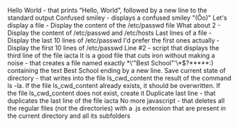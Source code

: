 Hello World - that prints “Hello, World”, followed by a new line to the standard output
Confused smiley - displays a confused smiley "(Ôo)"
Let's display a file - Display the content of the /etc/passwd file
What about 2 - Display the content of /etc/passwd and /etc/hosts
Last lines of a file - Display the last 10 lines of /etc/passwd
I'd prefer the first ones actually - Display the first 10 lines of /etc/passwd
Line #2 - script that displays the third line of the file iacta
It is a good file that cuts iron without making a noise - that creates a file named exactly \*\\'"Best School"\'\\*$\?\*\*\*\*\*:) containing the text Best School ending by a new line.
Save current state of directory - that writes into the file ls_cwd_content the result of the command ls -la. If the file ls_cwd_content already exists, it should be overwritten. If the file ls_cwd_content does not exist, create it
Duplicate last line - that duplicates the last line of the file iacta
No more javascript - that deletes all the regular files (not the directories) with a .js extension that are present in the current directory and all its subfolders
